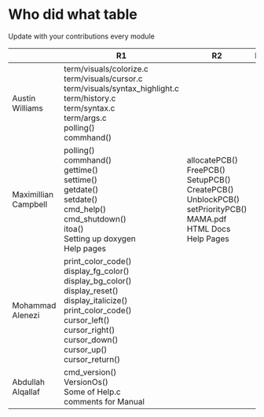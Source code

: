 # Who did what table
Update with your contributions every module

|                      | R1         | R2  | R3  | R4  | R5  | R6  |
| -------------------- | ---------- | --- | --- | --- | --- | --- |
| Austin Williams      | term/visuals/colorize.c <br> term/visuals/cursor.c <br> term/visuals/syntax_highlight.c <br> term/history.c <br> term/syntax.c <br> term/args.c <br> polling() <br> commhand() <br> |     |     |     |     |     |
| Maximillian Campbell | polling() <br> commhand() <br> gettime() <br> settime() <br> getdate() <br> setdate() <br> cmd_help() <br> cmd_shutdown() <br> itoa() <br> Setting up doxygen <br> Help pages <br> | allocatePCB() <br> FreePCB() <br> SetupPCB() <br> CreatePCB() <br> UnblockPCB() <br> setPriorityPCB() <br> MAMA.pdf <br> HTML Docs <br> Help Pages <br> |     |     |     |     |
| Mohammad Alenezi     | print_color_code() <br> display_fg_color() <br> display_bg_color() <br> display_reset() <br> display_italicize() <br> print_color_code() <br> cursor_left() <br> cursor_right() <br> cursor_down() <br> cursor_up() <br> cursor_return() <br> |     |     |     |     |     |
| Abdullah Alqallaf    | cmd_version() <br> VersionOs() <br> Some of Help.c <br> comments for Manual <br> |     |     |     |     |     |
